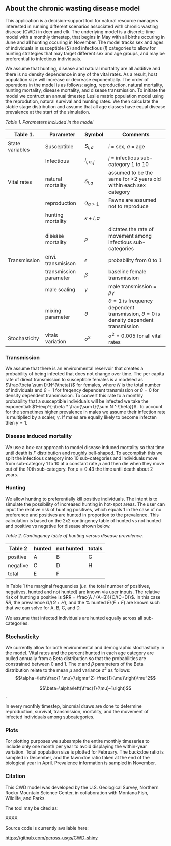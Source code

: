   
## About the chronic wasting disease model  

This application is a decision-support tool for natural resource managers interested in running different scenarios associated with chronic wasting disease (CWD) in deer and elk. The underlying model is a discrete time model with a monthly timestep, that begins in May with all births occuring in June and all hunting occuring in November. The model tracks sex and ages of individuals in susceptible ($S$) and infectious ($I$) categories to allow for hunting strategies that may target different sex and age groups, and may be preferential to infectious individuals. 

We assume that hunting, disease and natural mortality are all additive and there is no density dependence in any of the vital rates. As a result, host population size will increase or decrease exponentially. The order of operations in the model is as follows: aging, reproduction, natural mortality, hunting mortality, disease mortality, and disease transmission. To initiate the model we contruct an annual timestep Leslie matrix population model using the reprodution, natural survival and hunting rates. We then calculate the stable stage distribution and assume that all age classes have equal disease prevalence at the start of the simulation.  

*Table 1. Parameters included in the model*  

|Table 1.        | Parameter         | Symbol    | Comments|  
|--------------- | ----------------------- |----------   | ----------------------------------------------|  
|State variables | Susceptible       | $S_{i,a}$   | $i$ = sex, $a$ = age  |      
|                | Infectious        | $I_{i,a, j}$ | $j$ = infectious sub-category 1 to 10 |  
|Vital rates     | natural mortality | $\delta_{i,a}$ |  assumed to be the same for >2 years old within each sex category |  
|                | reproduction      | $\alpha_{a>1}$| Fawns are assumed not to reproduce |  
|                | hunting mortality | $\kappa+{i,a}$ |  |
|                | disease mortality | $\rho$ | dictates the rate of movement among infectious sub-categories |
|Transmission    | envi. transmisison| $\epsilon$ | probability from 0 to 1 |
|                | transmission parameter | $\beta$ | baseline female transmission |
|                | male scaling      | $\gamma$ | male transmission = $\beta \gamma$|
|                | mixing parameter  | $\theta$ | $\theta = 1$ is frequency dependent transmission, $\theta = 0$ is density dependent transmission |
|Stochasticity   | vitals variation  | $\sigma^2$ | $\sigma^2 = 0.005$ for all vital rates

### Transmission  

We assume that there is an environmental reservoir that creates a probability of being infected that does not change over time. The per capita rate of direct transmission to susceptible females is a modeled as $\frac{\beta \sum I}{N^{\theta}}$ for females, where $N$ is the total number of individuals and $\theta=1$ for freqency dependent transmission or $\theta = 0$ for density dependent transmission. To convert this rate to a monthly probability that a susceptible individuals will be infected we take the exponential: $1-\exp^{-\beta * \frac{\sum I}{\sum N ^ \theta}}$. To account for the sometimes higher prevalence in males we assume their infection rate is multiplied by a scaler, $\gamma$. If males are equally likely to become infecten then $\gamma = 1$. 

### Disease induced mortality  

We use a box-car approach to model disease induced mortality so that time until death is $\Gamma$ distribution and roughly bell-shaped. To accomplish this we split the infectious category into 10 sub-categories and individuals move from sub-category 1 to 10 at a constant rate $\rho$ and then die when they move out of the 10th sub-category. For $\rho = 0.43$ the time until death about 2 years. 

### Hunting  

We allow hunting to preferentially kill positive individuals. The intent is to simulate the possibility of increased hunting in hot-spot areas. The user can input the relative risk of hunting positives, which equals 1 in the case of no preference and positives are hunted in proportion to the prevalence. This calculation is based on the 2x2 contingency table of hunted vs not hunted and positive vs negative for disease shown below. 

*Table 2. Contingency table of hunting versus disease prevalence.*  

Table 2  | hunted  | not hunted |totals  |
----------| ------- |---------- |------- | 
positive  |A        |B          |G       |
negative  |C        |D          |H       | 
total     |E        |F 


In Table 1 the marginal frequencies (*i.e.* the total number of positives, negatives, hunted and not hunted) are known via user inputs. The relative risk of hunting a positive is $RR = \frac{A / (A+B)}{C/(C+D)}$. In this case $RR$, the prevalence $G/(G+H)$, and the % hunted $E/(E+F)$ are known such that we can solve for A, B, C, and D. 

We assume that infected individuals are hunted equally across all sub-categories. 

### Stochasticity  

We currently allow for both environmental and demographic stochasticity in the model.  Vital rates and the percent hunted in each age category are pulled annually from a Beta distribution so that the probabilities are constrained between 0 and 1. The $\alpha$ and $\beta$ parameters of the Beta distribution relate to the mean $\mu$ and variance $\sigma^2$ as follows: 
$$\alpha=\left(\frac{1-\mu}{\sigma^2}-\frac{1}{\mu}\right)\mu^2$$

$$\beta=\alpha\left(\frac{1}{\mu}-1\right)$$. 

In every monthly timestep, binomial draws are done to determine reproduction, survival, transmission, mortality, and the movement of infected individuals among subcategories. 

### Plots  

For plotting purposes we subsample the entire monthly timeseries to include only one month per year to avoid displaying the within-year variation.  Total population size is plotted for February. The buck:doe ratio is sampled in December, and the fawn:doe ratio taken at the end of the biological year in April. Prevalence information is sampled in November. 
  
### Citation
This CWD model was developed by the U.S. Geological Survey, Northern Rocky Mountain Science Center, in collaboration with Montana Fish, Wildlife, and Parks. 

The tool may be cited as:

XXXX

Source code is currently available here: 

https://github.com/pcross-usgs/CWD-shiny

